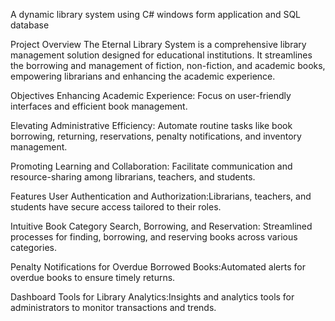 A dynamic library system using C# windows form application and SQL database

Project Overview
The Eternal Library System is a comprehensive library management solution designed for educational institutions. It streamlines the borrowing and management of fiction, non-fiction, and academic books, empowering librarians and enhancing the academic experience.

Objectives
Enhancing Academic Experience: Focus on user-friendly interfaces and efficient book management.

Elevating Administrative Efficiency: Automate routine tasks like book borrowing, returning, reservations, penalty notifications, and inventory management.

Promoting Learning and Collaboration: Facilitate communication and resource-sharing among librarians, teachers, and students.

Features
User Authentication and Authorization:Librarians, teachers, and students have secure access tailored to their roles.

Intuitive Book Category Search, Borrowing, and Reservation: Streamlined processes for finding, borrowing, and reserving books across various categories.

Penalty Notifications for Overdue Borrowed Books:Automated alerts for overdue books to ensure timely returns.

Dashboard Tools for Library Analytics:Insights and analytics tools for administrators to monitor transactions and trends.